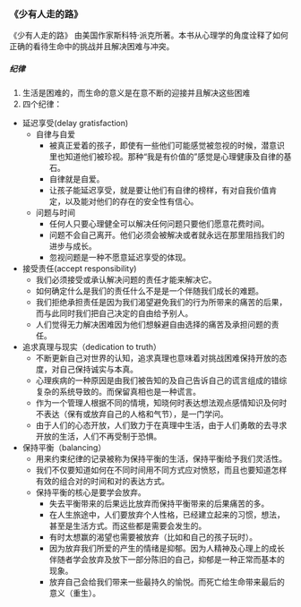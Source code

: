### 《少有人走的路》

《少有人走的路》 由美国作家斯科特·派克所著。本书从心理学的角度诠释了如何正确的看待生命中的挑战并且解决困难与冲突。

##### 纪律
1. 生活是困难的，而生命的意义是在意不断的迎接并且解决这些困难
2. 四个纪律：
  - 延迟享受(delay gratisfaction)
    - 自律与自爱
      - 被真正爱着的孩子，即使有一些他们可能感觉被忽视的时候，潜意识里也知道他们被珍视。那种“我是有价值的”感觉是心理健康及自律的基石。
      - 自律就是自爱。
      - 让孩子能延迟享受，就是要让他们有自律的榜样，有对自我价值肯定，以及能对他们的存在的安全性有信心。
    - 问题与时间
      - 任何人只要心理健全可以解决任何问题只要他们愿意花费时间。
      - 问题不会自己离开。他们必须会被解决或者就永远在那里阻挡我们的进步与成长。
      - 忽视问题是一种不愿意延迟享受的体现。
  - 接受责任(accept responsibility)
    - 我们必须接受或承认解决问题的责任才能来解决它。
    - 如何确定什么是我们的责任什么不是是一个伴随我们成长的难题。
    - 我们拒绝承担责任是因为我们渴望避免我们的行为所带来的痛苦的后果，而与此同时我们把自己决定的自由给予别人。
    - 人们觉得无力解决困难因为他们想躲避自由选择的痛苦及承担问题的责任。
  - 追求真理与现实（dedication to truth）
    - 不断更新自己对世界的认知，追求真理也意味着对挑战困难保持开放的态度，对自己保持诚实与本真。
    - 心理疾病的一种原因是由我们被告知的及自己告诉自己的谎言组成的错综复杂的系统导致的。而保留真相也是一种谎言。
    - 作为一个管理人根据不同的情境，知晓何时表达想法观点感情知识及何时不表达（保有或放弃自己的人格和气节），是一门学问。
    - 由于人们的心态开放，人们致力于在真理中生活，由于人们勇敢的去寻求开放的生活，人们不再受制于恐惧。
  - 保持平衡（balancing）
    - 用来约束纪律的记录被称为保持平衡的生活，保持平衡给予我们灵活性。
    - 我们不仅要知道如何在不同时间用不同方式应对愤怒，而且也要知道怎样有效的组合对的时间和对的表达方式。
    - 保持平衡的核心是要学会放弃。
      - 失去平衡带来的后果远比放弃而保持平衡带来的后果痛苦的多。
      - 在人生旅途中，人们要放弃个人性格，已经建立起来的习惯，想法，甚至是生活方式。而这些都是需要会发生的。
      - 有时太想赢的渴望也需要被放弃（比如和自己的孩子玩时）。
      - 因为放弃我们所爱的产生的情绪是抑郁。因为人精神及心理上的成长伴随者学会放弃及放下一部分陈旧的自己，抑郁是一种正常而基本的现象。
      - 放弃自己会给我们带来一些最持久的愉悦。而死亡给生命带来最后的意义（重生）。 
 
